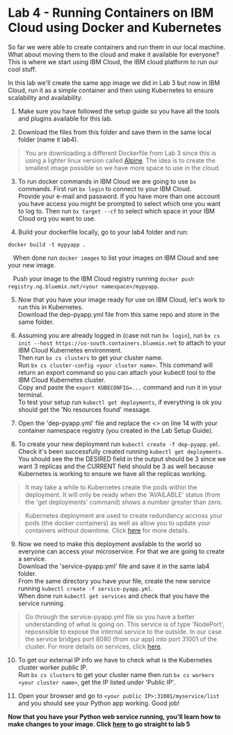 # Lab 4 - Running Containers on IBM Cloud using Docker and Kubernetes
So far we were able to create containers and run them in our local machine. What about moving them to the cloud and make it available for everyone? This is where we start using IBM Cloud, the IBM cloud platform to run our cool stuff.

In this lab we'll create the same app image we did in Lab 3 but now in IBM Cloud, run it as a simple container and then using Kubernetes to ensure scalability and availability.

1. Make sure you have followed the setup guide so you have all the tools and plugins available for this lab.

2. Download the files from this folder and save them in the same local folder (name it lab4).
>You are downloading a different Dockerfile from Lab 3 since this is using a lighter linux version called [Alpine](https://alpinelinux.org/). The idea is to create the smallest image possible so we have more space to use in the cloud.

3. To run docker commands in IBM Cloud we are going to use `bx` commands. First run `bx login` to connect to your IBM Cloud.
<BR>Provide your e-mail and password. If you have more than one account you have access you might be prompted to select which one you want to log to. Then run `bx target --cf` to select which space in your IBM Cloud org you want to use.

4. Build your dockerfile locally, go to your lab4 folder and run:
```
docker build -t mypyapp .
```
&nbsp;&nbsp;&nbsp;When done run `docker images` to list your images on IBM Cloud and see your new image.

&nbsp;&nbsp;&nbsp;Push your image to the IBM Cloud registry running `docker push registry.ng.bluemix.net/<your namespace>/mypyapp`.

5. Now that you have your image ready for use on IBM Cloud, let's work to run this in Kubernetes.<BR>
Download the dep-pyapp.yml file from this same repo and store in the same folder.

6. Assuming you are already logged in (case not run `bx login`), run `bx cs init --host https://us-south.containers.bluemix.net` to attach to your IBM Cloud Kubernetes environment.<BR>
Then run `bx cs clusters` to get your cluster name.<BR>
Run `bx cs cluster-config <your cluster name>`. This command will return an export command so you can attach your kubectl tool to the IBM Cloud Kubernetes cluster.<BR>
Copy and paste the `export KUBECONFIG=...` command and run it in your terminal.<BR>
To test your setup run `kubectl get deployments`, if everything is ok you should get the 'No resources found' message.

7. Open the 'dep-pyapp.yml' file and replace the <> on line 14 with your container namespace registry (you created in the Lab Setup Guide).

8. To create your new deployment run `kubectl create -f dep-pyapp.yml`. Check it's been successfully created running `kubectl get deployments`.<BR>
You should see the the DESIRED field in the output should be 3 since we want 3 replicas and the CURRENT field should be 3 as well because Kubernetes is working to ensure we have all the replicas working.
>It may take a while to Kubernetes create the pods within the deployment. It will only be ready when the 'AVAILABLE' status (from the 'get deployments' command) shows a number greater than zero.

>Kubernetes deployment are used to create redundancy accross your pods (the docker containers) as well as allow you to update your containers without downtime. Click [here](https://kubernetes.io/docs/concepts/workloads/controllers/deployment/) for more details.

9. Now we need to make this deployment available to the world so everyone can access your microservice. For that we are going to create a service.<BR>
Download the 'service-pyapp.yml' file and save it in the same lab4 folder.<BR>
From the same directory you have your file, create the new service running `kubectl create -f service-pyapp.yml`.<BR>
When done run `kubectl get services` and check that you have the service running.
>Go through the service-pyapp.yml file so you have a better understanding of what is going on. This service is of type 'NodePort', reposnsible to expose the internal service to the outside. In our case the service bridges port 8080 (from our app) into port 31001 of the cluster. For more details on services, click [here](https://kubernetes.io/docs/concepts/services-networking/service/).

10. To get our external IP info we have to check what is the Kubernetes cluster worker public IP.<BR>
Run `bx cs clusters` to get your cluster name then run `bx cs workers <your cluster name>`, get the IP listed under 'Public IP'.

11. Open your browser and go to `<your public IP>:31001/myservice/list` and you should see your Python app working. Good job!

**Now that you have your Python web service running, you'll learn how to make changes to your image. Click [here](https://github.com/brunocfnba/docker-kubernetes-workshop/tree/master/lab5) to go straight to lab 5**
